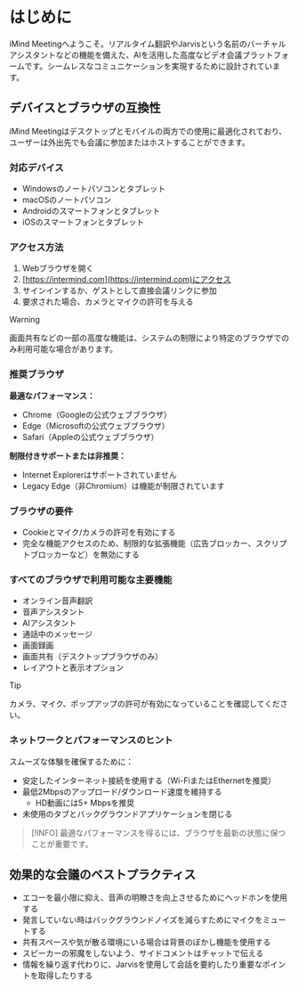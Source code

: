 # はじめに <Badge type="warning" text="beta" />

iMind Meetingへようこそ。リアルタイム翻訳やJarvisという名前のバーチャルアシスタントなどの機能を備えた、AIを活用した高度なビデオ会議プラットフォームです。シームレスなコミュニケーションを実現するために設計されています。

## デバイスとブラウザの互換性

iMind Meetingはデスクトップとモバイルの両方での使用に最適化されており、ユーザーは外出先でも会議に参加またはホストすることができます。

### 対応デバイス

- Windowsのノートパソコンとタブレット
- macOSのノートパソコン
- Androidのスマートフォンとタブレット
- iOSのスマートフォンとタブレット

### アクセス方法

1. Webブラウザを開く
2. [https://intermind.com](https://intermind.com)にアクセス
3. サインインするか、ゲストとして直接会議リンクに参加
4. 要求された場合、カメラとマイクの許可を与える

> [!WARNING]
> 画面共有などの一部の高度な機能は、システムの制限により特定のブラウザでのみ利用可能な場合があります。

### 推奨ブラウザ

**最適なパフォーマンス：**

- Chrome（Googleの公式ウェブブラウザ）
- Edge（Microsoftの公式ウェブブラウザ）
- Safari（Appleの公式ウェブブラウザ）

**制限付きサポートまたは非推奨：**

- Internet Explorerはサポートされていません
- Legacy Edge（非Chromium）は機能が制限されています

### ブラウザの要件

- Cookieとマイク/カメラの許可を有効にする
- 完全な機能アクセスのため、制限的な拡張機能（広告ブロッカー、スクリプトブロッカーなど）を無効にする

### すべてのブラウザで利用可能な主要機能

- オンライン音声翻訳
- 音声アシスタント
- AIアシスタント
- 通話中のメッセージ
- 画面録画
- 画面共有（デスクトップブラウザのみ）
- レイアウトと表示オプション

> [!TIP]
> カメラ、マイク、ポップアップの許可が有効になっていることを確認してください。

### ネットワークとパフォーマンスのヒント

スムーズな体験を確保するために：

- 安定したインターネット接続を使用する（Wi-FiまたはEthernetを推奨）
- 最低2Mbpsのアップロード/ダウンロード速度を維持する
  - HD動画には5+ Mbpsを推奨
- 未使用のタブとバックグラウンドアプリケーションを閉じる

> [!INFO]
> 最適なパフォーマンスを得るには、ブラウザを最新の状態に保つことが重要です。

## 効果的な会議のベストプラクティス

- エコーを最小限に抑え、音声の明瞭さを向上させるためにヘッドホンを使用する
- 発言していない時はバックグラウンドノイズを減らすためにマイクをミュートする
- 共有スペースや気が散る環境にいる場合は背景のぼかし機能を使用する
- スピーカーの邪魔をしないよう、サイドコメントはチャットで伝える
- 情報を繰り返す代わりに、Jarvisを使用して会話を要約したり重要なポイントを取得したりする
